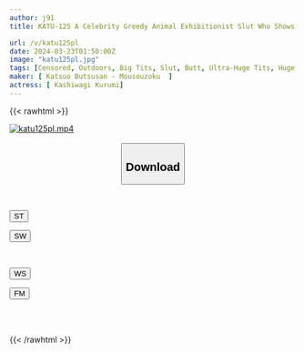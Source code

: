 ```yaml
---
author: j91
title: KATU-125 A Celebrity Greedy Animal Exhibitionist Slut Who Shows Off Her Huge Breasts And Seduces You!

url: /v/katu125pl
date: 2024-03-23T01:50:00Z
image: "katu125pl.jpg"
tags: [Censored, Outdoors, Big Tits, Slut, Butt, Ultra-Huge Tits, Huge Butt	]
maker: [ Katsuo Butsusan - Mousouzoku  ]
actress: [ Kashiwagi Kurumi]
---
```



{{< rawhtml >}}

<div class="video" data-videoid="jk1BVBBjyDFzkLL">
    <a href="javascript:;">
        <img src="/v/katu125pl/katu125pl.jpg" width="WIDTH" height="HEIGHT" alt="katu125pl.mp4" loading="lazy">
    </a>
</div>

<script type="text/javascript" src="https://j91.asia/asset/on-demand-st.js"></script>

<br>
  <link rel="stylesheet" href="https://j91.asia/asset/bs5.css">
  
  <center>
  <button class="btn btn-primary" type="button" data-bs-toggle="collapse" data-bs-target=".multi-collapse" aria-expanded="false" aria-controls="multiCollapseExample1 multiCollapseExample2"><h2>Download</h2></button></center>
</p>
<div class="row">
  <div class="col">
    <div class="collapse multi-collapse" id="multiCollapseExample1">
      <div class="card card-body">
	      	      <br>
<div class="buttons">  
<p><a href="https://streamtape.to/v/jk1BVBBjyDFzkLL" target="_blank"><button class="btn-hover color-3"><i class="fa fa-download"></i> ST</button></a></p>
<p><a href="https://asnwish.com/a3gcieb65pte" target="_blank"><button class="btn-hover color-2"><i class="fa fa-download"></i> SW</button></a></p></div>
    </div>
  </div>
</div>
  <div class="col">
    <div class="collapse multi-collapse" id="multiCollapseExample2">
      <div class="card card-body">
	      <br>
<div class="buttons">
<p><a href="https://wolfstream.tv/6fvwweyc4r38"><button class="btn-hover color-9"><i class="fa fa-download"></i> WS</button></a></p>
<p><a href="https://filemoon.sx/d/223qn7jx7oja"><button class="btn-hover color-8"><i class="fa fa-download"></i> FM</button></a></p></div>
<br><br>
      </div>
    </div>
  </div>
</div>

{{< /rawhtml >}}